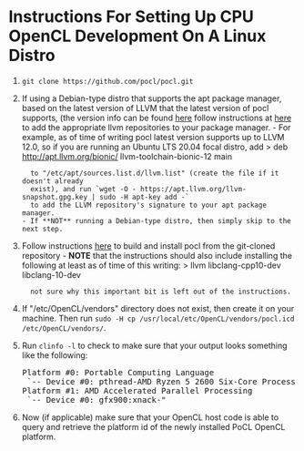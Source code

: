 # Instructions For Setting Up CPU OpenCL Development On A Linux Distro #

1. `git clone https://github.com/pocl/pocl.git`

2. If using a Debian-type distro that supports the apt package manager, based
   on the latest version of LLVM that the latest version of pocl supports,
   (the version info can be found [here](http://portablecl.org/download.html)
   follow instructions at [here](https://apt.llvm.org/) to add the appropriate
   llvm repositories to your package manager.
       - For example, as of time of writing pocl latest version supports up to LLVM
         12.0, so if you are running an Ubuntu LTS 20.04 focal distro, add 
         > deb http://apt.llvm.org/bionic/ llvm-toolchain-bionic-12 main
         
         to "/etc/apt/sources.list.d/llvm.list" (create the file if it doesn't already
         exist), and run `wget -O - https://apt.llvm.org/llvm-snapshot.gpg.key | sudo -H apt-key add -`
         to add the LLVM repository's signature to your apt package manager.
       - If **NOT** running a Debian-type distro, then simply skip to the next step.

3. Follow instructions [here](http://portablecl.org/docs/html/install.html)
   to build and install pocl from the git-cloned repository
       - **NOTE** that the instructions should also include installing
         the following at least as of time of this writing:
         > llvm libclang-cpp10-dev libclang-10-dev

         not sure why this important bit is left out of the instructions.

4. If "/etc/OpenCL/vendors" directory does not exist, then create it on
   your machine. Then run `sudo -H cp /usr/local/etc/OpenCL/vendors/pocl.icd /etc/OpenCL/vendors/`.

5. Run `clinfo -l` to check to make sure that your output looks something like the following:
   <pre>
   Platform #0: Portable Computing Language
    `-- Device #0: pthread-AMD Ryzen 5 2600 Six-Core Processor
   Platform #1: AMD Accelerated Parallel Processing
    `-- Device #0: gfx900:xnack-"
   </pre>

6. Now (if applicable) make sure that your OpenCL host code is able to
   query and retrieve the platform id of the newly installed PoCL OpenCL
   platform.

